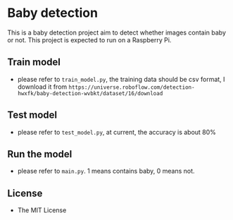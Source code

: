 # Baby detection
This is a baby detection project aim to detect whether images contain baby or not. This project is expected to run on a Raspberry Pi.

## Train model
- please refer to `train_model.py`, the training data should be csv format, I download it from `https://universe.roboflow.com/detection-hwxfk/baby-detection-wvbkt/dataset/16/download`

## Test model
- please refer to `test_model.py`, at current, the accuracy is about 80%

## Run the model
- please refer to `main.py`. 1 means contains baby, 0 means not.

## License
- The MIT License
